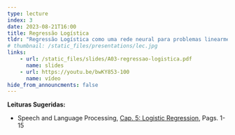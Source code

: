 ```yaml
---
type: lecture
index: 3
date: 2023-08-21T16:00
title: Regressão Logística
tldr: "Regressão Logística como uma rede neural para problemas linearmente separáveis."
# thumbnail: /static_files/presentations/lec.jpg
links: 
    - url: /static_files/slides/A03-regressao-logistica.pdf
      name: slides
    - url: https://youtu.be/bwKY853-100
      name: vídeo
hide_from_announcments: false
---
```

**Leituras Sugeridas:**
- Speech and Language Processing, [Cap. 5: Logistic Regression](https://web.stanford.edu/~jurafsky/slp3/5.pdf), Pags. 1-15